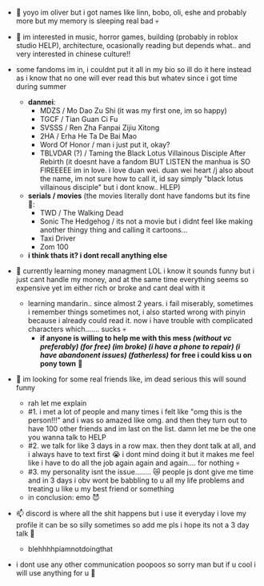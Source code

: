 - 👋 yoyo im oliver but i got names like linn, bobo, oli, eshe and probably more but my memory is sleeping real bad :skull:

- 👀 im interested in music, horror games, building (probably in roblox studio HELP), architecture, ocasionally reading but depends what.. and very interested in chinese culture!!
- some fandoms im in, i couldnt put it all in my bio  so ill do it here instead as i know that no one will ever read this but whatev since i got time during summer 
  - **danmei**:
    - MDZS / Mo Dao Zu Shi (it was my first one, im so happy)
    - TGCF / Tian Guan Ci Fu
    - SVSSS / Ren Zha Fanpai Zijiu Xitong
    - 2HA / Erha He Ta De Bai Mao
    - Word Of Honor / man i just put it, okay?
    - TBLVDAR (?) / Taming the Black Lotus Villainous Disciple After Rebirth (it doesnt have a fandom BUT LISTEN the manhua is SO FIREEEEE im in love. i love duan wei. duan wei heart /j also about the name, im not sure how to call it, id say simply "black lotus villainous disciple" but i dont know.. HLEP)
  - **serials / movies** (the movies literally dont have fandoms but its fine :rofl::
    - TWD / The Walking Dead
    - Sonic The Hedgehog / its not a movie but i didnt feel like making another thingy thing and calling it cartoons...
    - Taxi Driver
    - Zom 100
  - **i think thats it? i dont recall anything else**


- 🌱 currently learning money managment LOL i know it sounds funny but i just cant handle my money, and at the same time everything seems so expensive yet im either rich or broke and cant deal with it
    - learning mandarin.. since almost 2 years. i fail miserably, sometimes i remember things sometimes not, i also started wrong with pinyin because i already could read it. now i have trouble with complicated characters which....... sucks :skull:
      - **if anyone is willing to help me with this mess *(without vc preferably) (for free) (im broke) (i have a phone to repair) (i have abandonent issues) (fatherless)* for free i could kiss u on pony town** :pleading_face:

- 💞️ im looking for some real friends like, im dead serious this will sound funny 
     - rah let me explain
     - #1. i met a lot of people and many times i felt like "omg this is the person!!!" and i was so amazed like omg. and then they turn out to have 100 other friends and im last on the list. damn let me be the one you wanna talk to HELP
     - #2. we talk for like 3 days in a row max. then they dont talk at all, and i always have to text first :sob: i dont mind doing it but it makes me feel like i have to do all the job again again and again.... for nothing :skull:
     - #3. my personality isnt the issue........ :crying_cat_face: people js dont give me time and in 3 days i obv wont be babbling to u all my life problems and treating u like u my best friend or something
  - in conclusion: emo :smiling_imp:

- 📫 discord is where all the shit happens but i use it everyday i love my profile it can be so silly sometimes so add me pls i hope its not a 3 day talk :pray: 
     - blehhhhpiamnotdoingthat
- i dont use any other communication poopoos so sorry man but if u cool i will use anything for u :pleading_face:

<!---
oliveaar/oliveaar is a ✨ special ✨ repository because its `README.md` (this file) appears on your GitHub profile.
You can click the Preview link to take a look at your changes.
--->
